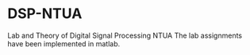 # DSP-NTUA
Lab and Theory of Digital Signal Processing NTUA
The lab assignments have been implemented in matlab.
